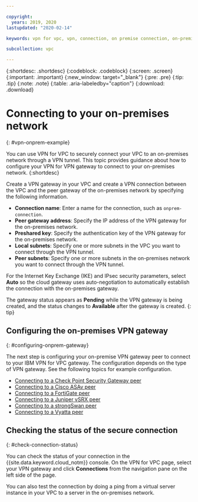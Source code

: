 ```yaml
---

copyright:
  years: 2019, 2020
lastupdated: "2020-02-14"

keywords: vpn for vpc, vpn, connection, on premise connection, on-premises connection

subcollection: vpc

---
```


{:shortdesc: .shortdesc}
{:codeblock: .codeblock}
{:screen: .screen}
{:important: .important}
{:new_window: target="_blank"}
{:pre: .pre}
{:tip: .tip}
{:note: .note}
{:table: .aria-labeledby="caption"}
{:download: .download}

# Connecting to your on-premises network  
{: #vpn-onprem-example} 

You can use VPN for VPC to securely connect your VPC to an on-premises network through a VPN tunnel. This topic provides guidance about how to configure your VPN for VPN gateway to connect to your on-premises network.
{:shortdesc}

Create a VPN gateway in your VPC and create a VPN connection between the VPC and the peer gateway of the on-premises network by specifying the following information.
* **Connection name**: Enter a name for the connection, such as `onprem-connection`.
* **Peer gateway address**: Specify the IP address of the VPN gateway for the on-premises network.
* **Preshared key**: Specify the authentication key of the VPN gateway for the on-premises network.
* **Local subnets**: Specify one or more subnets in the VPC you want to connect through the VPN tunnel.
* **Peer subnets**: Specify one or more subnets in the on-premises network you want to connect through the VPN tunnel.

For the Internet Key Exchange (IKE) and IPsec security parameters, select **Auto** so the cloud gateway uses auto-negotiation to automatically establish the connection with the on-premises gateway.

The gateway status appears as **Pending** while the VPN gateway is being created, and the status changes to **Available** after the gateway is created.
{: tip}

## Configuring the on-premises VPN gateway
{: #configuring-onprem-gateway}

The next step is configuring your on-premise VPN gateway peer to connect to your IBM VPN for VPC gateway. The configuration depends on the type of VPN gateway. See the following topics for example configuration.

- [Connecting to a Check Point Security Gateway peer](/docs/vpc?topic=vpc-check-point-config)
- [Connecting to a Cisco ASAv peer](/docs/vpc?topic=vpc-cisco-asav-config)
- [Connecting to a FortiGate peer ](/docs/vpc?topic=vpc-fortigate-config)
- [Connecting to a Juniper vSRX peer](/docs/vpc?topic=vpc-juniper-vsrx-config)
- [Connecting to a strongSwan peer](/docs/vpc?topic=vpc-strongswan-config)
- [Connecting to a Vyatta peer](/docs/vpc?topic=vpc-vyatta-config)

## Checking the status of the secure connection
{: #check-connection-status}

You can check the status of your connection in the {{site.data.keyword.cloud_notm}} console. On the VPN for VPC page, select your VPN gateway and click **Connections** from the navigation pane on the left side of the page.

You can also test the connection by doing a ping from a virtual server instance in your VPC to a server in the on-premises network.
